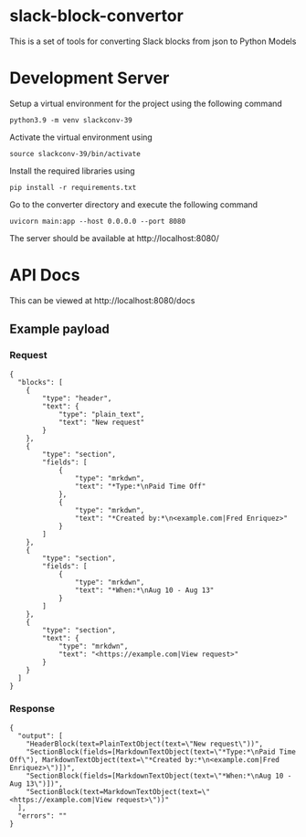 # slack-block-convertor
This is a set of tools for converting Slack blocks from json to Python Models


# Development Server
Setup a virtual environment for the project using the following command

```
python3.9 -m venv slackconv-39
```

Activate the virtual environment using

```
source slackconv-39/bin/activate
```

Install the required libraries using

```
pip install -r requirements.txt
```

Go to the converter directory and execute the following command

```
uvicorn main:app --host 0.0.0.0 --port 8080
```

The server should be available at http://localhost:8080/

# API Docs

This can be viewed at http://localhost:8080/docs

## Example payload

### Request
```
{
  "blocks": [
    {
        "type": "header",
        "text": {
            "type": "plain_text",
            "text": "New request"
        }
    },
    {
        "type": "section",
        "fields": [
            {
                "type": "mrkdwn",
                "text": "*Type:*\nPaid Time Off"
            },
            {
                "type": "mrkdwn",
                "text": "*Created by:*\n<example.com|Fred Enriquez>"
            }
        ]
    },
    {
        "type": "section",
        "fields": [
            {
                "type": "mrkdwn",
                "text": "*When:*\nAug 10 - Aug 13"
            }
        ]
    },
    {
        "type": "section",
        "text": {
            "type": "mrkdwn",
            "text": "<https://example.com|View request>"
        }
    }
  ]
}
```

### Response

```
{
  "output": [
    "HeaderBlock(text=PlainTextObject(text=\"New request\"))",
    "SectionBlock(fields=[MarkdownTextObject(text=\"*Type:*\nPaid Time Off\"), MarkdownTextObject(text=\"*Created by:*\n<example.com|Fred Enriquez>\")])",
    "SectionBlock(fields=[MarkdownTextObject(text=\"*When:*\nAug 10 - Aug 13\")])",
    "SectionBlock(text=MarkdownTextObject(text=\"<https://example.com|View request>\"))"
  ],
  "errors": ""
}
```
